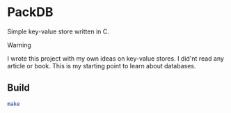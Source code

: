 # PackDB

Simple key-value store written in C.

> [!WARNING]
> I wrote this project with my own ideas on key-value stores. I did'nt read any article or book. This is my starting point to learn about databases.


## Build

```bash
make
```

